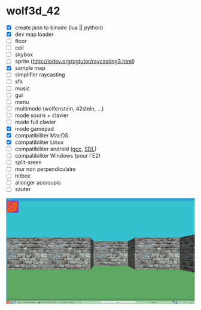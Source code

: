 # wolf3d_42

- [x] create json to binaire (lua || python)
- [x] dev map loader
- [ ] floor
- [ ] ceil
- [ ] skybox
- [ ] sprite (http://lodev.org/cgtutor/raycasting3.html)
- [x] sample map
- [ ] simplifier raycasting
- [ ] sfx
- [ ] music
- [ ] gui
- [ ] menu
- [ ] multimode (wolfenstein, 42stein, ...)
- [ ] mode souris + clavier
- [ ] mode full clavier
- [x] mode gamepad
- [x] compatibiliter MacOS
- [x] compatibiliter Linux
- [ ] compatibiliter android ([gcc](https://play.google.com/store/apps/details?id=com.n0n3m4.gcc4droid), [SDL](https://play.google.com/store/apps/details?id=com.n0n3m4.droidsdl))
- [ ] compatibiliter Windows (pour l'E2)
- [ ] split-sreen
- [ ] mur non perpendiculaire
- [ ] hitbox
- [ ] allonger accroupis
- [ ] sauter

![alt tag](img/screenshot.png)
